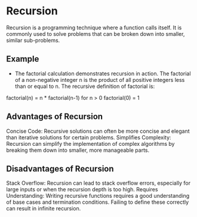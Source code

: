 # Recursion

Recursion is a programming technique where a function calls itself. It is commonly used to solve problems that can be broken down into smaller, similar sub-problems.

## Example
- The factorial calculation demonstrates recursion in action. The factorial of a non-negative integer n is the product of all positive integers less than or equal to n. The recursive definition of factorial is:

factorial(n) = n * factorial(n-1) for n > 0
factorial(0) = 1

## Advantages of Recursion
Concise Code: Recursive solutions can often be more concise and elegant than iterative solutions for certain problems.
Simplifies Complexity: Recursion can simplify the implementation of complex algorithms by breaking them down into smaller, more manageable parts.

## Disadvantages of Recursion
Stack Overflow: Recursion can lead to stack overflow errors, especially for large inputs or when the recursion depth is too high.
Requires Understanding: Writing recursive functions requires a good understanding of base cases and termination conditions. Failing to define these correctly can result in infinite recursion.
